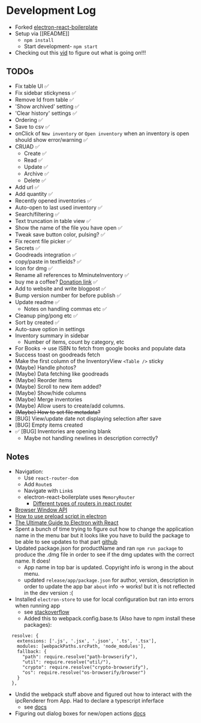 # Development Log
- Forked [electron-react-boilerplate](https://github.com/electron-react-boilerplate/electron-react-boilerplate)
- Setup via [[README]]
  - `npm install`
  - Start development- `npm start`
- Checking out this [vid](https://www.youtube.com/watch?v=j4EYgiAj_2E) to figure out what is going on!!!

## TODOs
- Fix table UI ✅
- Fix sidebar stickyness ✅
- Remove Id from table ✅
- 'Show archived' setting ✅
- 'Clear history' settings ✅
- Ordering ✅
- Save to csv ✅
- onClick of `New inventory` or `Open inventory` when an inventory is open should show error/warning ✅
- CRUAD ✅
  - Create ✅
  - Read ✅
  - Update ✅
  - Archive ✅
  - Delete ✅
- Add url ✅
- Add quantity ✅
- Recently opened inventories ✅
- Auto-open to last used inventory ✅
- Search/filtering ✅
- Text truncation in table view ✅
- Show the name of the file you have open ✅
- Tweak save button color, pulsing? ✅
- Fix recent file picker ✅
- Secrets ✅
- Goodreads integration ✅
- copy/paste in textfields? ✅
- Icon for dmg ✅
- Rename all references to MminuteInventory ✅
- buy me a coffee? [Donation link](https://ko-fi.com/) ✅
- Add to website and write blogpost ✅
- Bump version number for before publish ✅
- Update readme ✅
  - Notes on handling commas etc ✅
- Cleanup ping/pong etc ✅
- Sort by created ✅
- Auto-save option in settings
- Inventory summary in sidebar
  - Number of items, count by category, etc
- For Books -> use ISBN to fetch from google books and populate data
- Success toast on goodreads fetch
- Make the first column of the InventoryView `<Table />` sticky
- (Maybe) Handle photos?
- (Maybe) Data fetching like goodreads
- (Maybe) Reorder items
- (Maybe) Scroll to new item added?
- (Maybe) Show/hide columns
- (Maybe) Merge inventories
- (Maybe) Allow users to create/add columns.
- ~~(Maybe) How to set file metadata?~~
- [BUG] View/update date not displaying selection after save
- [BUG] Empty items created
- ✅ [BUG] Inventories are opening blank
  - Maybe not handling newlines in description correctly?


## Notes
- Navigation:
  - Use `react-router-dom`
  - Add `Route`s
  - Navigate with `Link`s
  - electron-react-boilerplate uses `MemoryRouter`
    - [Different types of routers in react router](https://learnwithparam.com/blog/different-types-of-router-in-react-router/)
- [Browser Window API](https://www.electronjs.org/docs/v14-x-y/api/browser-window)
- [How to use preload script in electron](https://awsm.page/electron/how-to-use-preload-script-in-electron/)
- [The Ultimate Guide to Electron with React](https://medium.com/folkdevelopers/the-ultimate-guide-to-electron-with-react-8df8d73f4c97)
- Spent a bunch of time trying to figure out how to change the application name in the menu bar but it looks like you have to build the package to be able to see updates to that part [github](https://stackoverflow.com/questions/41551110/unable-to-override-app-name-on-mac-os-electron-menu)
- Updated package.json for productName and ran `npm run package` to produce the .dmg file in order to see if the dmg updates with the correct name. It does!
  - App name in top bar is updated.  Copyright info is wrong in the about menu.
  - updated `release/app/package.json` for author, version, description in order to update the app bar `about` info -> works! but it is not reflected in the dev version :(
- Installed `electron-store` to use for local configuration but ran into errors when running app
  - see [stackoverflow](https://stackoverflow.com/questions/64557638/how-to-polyfill-node-core-modules-in-webpack-5)
  - Added this to webpack.config.base.ts (Also have to npm install these packages):
```
  resolve: {
    extensions: ['.js', '.jsx', '.json', '.ts', '.tsx'],
    modules: [webpackPaths.srcPath, 'node_modules'],
    fallback: {
      "path": require.resolve("path-browserify"),
      "util": require.resolve("util/"),
      "crypto": require.resolve("crypto-browserify"),
      "os": require.resolve("os-browserify/browser")
    }
  },
```
- Undid the webpack stuff above and figured out how to interact with the ipcRenderer from App. Had to declare a typescript inferface
  - see [docs](https://www.electronjs.org/docs/latest/tutorial/context-isolation#usage-with-typescript)
- Figuring out dialog boxes for new/open actions [docs](https://www.electronjs.org/docs/latest/api/dialog)
